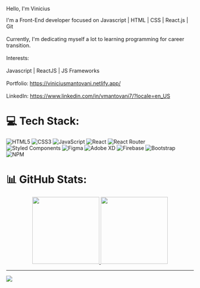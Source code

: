 Hello, I'm Vinicius

I'm a Front-End developer focused on Javascript | HTML | CSS | React.js | Git<br><br>Currently, I'm dedicating myself a lot to learning programming for career transition.<br><br>Interests:<br><br>Javascript | ReactJS | JS Frameworks<br><br>Portfolio: https://viniciusmantovani.netlify.app/<br><br>LinkedIn: https://www.linkedin.com/in/vmantovani7/?locale=en_US

# 💻 Tech Stack:
![HTML5](https://img.shields.io/badge/html5-%23E34F26.svg?style=for-the-badge&logo=html5&logoColor=white)
![CSS3](https://img.shields.io/badge/css3-%231572B6.svg?style=for-the-badge&logo=css3&logoColor=white)
![JavaScript](https://img.shields.io/badge/javascript-%23323330.svg?style=for-the-badge&logo=javascript&logoColor=%23F7DF1E)
![React](https://img.shields.io/badge/react-%2320232a.svg?style=for-the-badge&logo=react&logoColor=%2361DAFB)
![React Router](https://img.shields.io/badge/React_Router-CA4245?style=for-the-badge&logo=react-router&logoColor=white)
![Styled Components](https://img.shields.io/badge/styled--components-DB7093?style=for-the-badge&logo=styled-components&logoColor=white)
![Figma](https://img.shields.io/badge/figma-%23F24E1E.svg?style=for-the-badge&logo=figma&logoColor=white)
![Adobe XD](https://img.shields.io/badge/Adobe%20XD-470137?style=for-the-badge&logo=Adobe%20XD&logoColor=#FF61F6)
![Firebase](https://img.shields.io/badge/firebase-%23039BE5.svg?style=for-the-badge&logo=firebase)
![Bootstrap](https://img.shields.io/badge/bootstrap-%23563D7C.svg?style=for-the-badge&logo=bootstrap&logoColor=white)
![NPM](https://img.shields.io/badge/NPM-%23000000.svg?style=for-the-badge&logo=npm&logoColor=white)

# 📊 GitHub Stats:
<div align="center">
  <a href="https://github.com/vmantovani">
  <img height="180em" src="https://github-readme-stats.vercel.app/api?username=vmantovani&show_icons=true&theme=nightowl&include_all_commits=false&count_private=false"/>
  <img height="180em" src="https://github-readme-stats.vercel.app/api/top-langs/?username=vmantovani&layout=compact&langs_count=7&theme=nightowl"/>
</div>

---
[![](https://visitcount.itsvg.in/api?id=vmantovani&icon=0&color=7)](https://visitcount.itsvg.in)

<!-- Proudly created with GPRM ( https://gprm.itsvg.in ) -->
